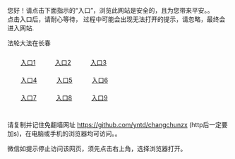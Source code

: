 您好！请点击下面指示的“入口”，浏览此网站是安全的，且为您带来平安。。 <br/>
点击入口后，请耐心等待， 过程中可能会出现无法打开的提示，请忽略，最终会进入网站. </br>

法轮大法在长春<br/>
<div style="padding:10px"><a style="margin:20px" target="_blank" href="https://d2w8lw2b6tp667.cloudfront.net/2Qpsp?bkalwzdk" id="ccLink1" rel="nofollow">入口1</a> <a target="_blank" style="margin:20px" href="https://d3c5vz110gl9r7.cloudfront.net/2Qpsp?ydqzbiw" id="ccLink2" rel="nofollow">入口2</a> <a style="margin:20px" target="_blank" href="https://d1c6mlx20wurvq.cloudfront.net/2Qpsp?nuisk" id="ccLink3" rel="nofollow">入口3</a></div>

<div style="padding:10px" ><a style="margin:20px" target="_blank" href="https://d2w8lw2b6tp667.cloudfront.net/2Qpsp?bkalwzdk" id="ccLink4" rel="nofollow">入口4</a> <a style="margin:20px" href="https://d3c5vz110gl9r7.cloudfront.net/2Qpsp?ydqzbiw" target="_blank" id="ccLink5" rel="nofollow">入口5</a> <a style="margin:20px" href="https://d1c6mlx20wurvq.cloudfront.net/2Qpsp?nuisk" target="_blank" id="ccLink6" rel="nofollow">入口6</a></div>

<div style="padding:10px"><a style="margin:20px" target="_blank" href="https://d2w8lw2b6tp667.cloudfront.net/2Qpsp?bkalwzdk" id="ccLink7" rel="nofollow">入口7</a> <a style="margin:20px" href="https://d3c5vz110gl9r7.cloudfront.net/2Qpsp?ydqzbiw" target="_blank" id="ccLink8" rel="nofollow">入口8</a> <a style="margin:20px" target="_blank" href="https://d1c6mlx20wurvq.cloudfront.net/2Qpsp?nuisk" id="ccLink9" rel="nofollow">入口9</a></div>

<br/>



请复制并记住免翻墙网址 https://github.com/yntd/changchunzx (http后一定要加s)，在电脑或手机的浏览器均可访问。。<br/>

微信如提示停止访问该网页，须先点击右上角，选择浏览器打开。
